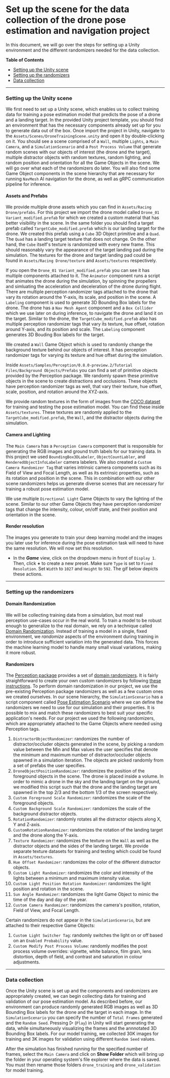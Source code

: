 # Set up the scene for the data collection of the drone pose estimation and navigation project

In this document, we will go over the steps for setting up a Unity environment and the different randomizers needed for the data collection.  


**Table of Contents**
  - [Setting up the Unity scene](#step-1)
  - [Setting up the randomizers](#step-2)
  - [Data collection](#step-3)

---

### <a name="step-1">Setting up the Unity scene</a>
We first need to set up a Unity scene, which enables us to collect training data for training a pose estimation model that predicts the pose of a drone and a landing target. In the provided Unity project template, you should find an environment that has the necessary components already set up for you to generate data out of the box. Once import the project in Unity, navigate to the `Assets/Scenes/DroneTrainingScene.unity` and open it by double-clicking on it. You should see a scene comprised of a `Wall`, multiple `Lights`, a `Main Camera`, and a `SimulationScenario` and a `Post Process Volume` that generate random scenes with our objects of interest (the drone and the target), multiple distractor objects with random textures, random lighting, and random position and orientation for all the Game Objects in the scene. We will go over what each of the randomizers do later. You will also find some Game Object components in the scene hierarchy that are necessary for running `NavMesh` AI navigation for the drone, as well as gRPC communication pipeline for inference.

#### Assets and Prefabs
We provide multiple drone assets which you can find in `Assets/Racing Drone/prefabs`. For this project we import the drone model called `Drone_01 Variant_modified.prefab` for which we created a custom material that has better visibility in the scene. In the same folder you should find a target prefab called `TargetCube_modified.prefab` which is our landing target for the drone. We created this prefab using a `Cube` 3D Object primitive and a `Quad`. The `Quad` has a landing target texture that does not change. On the other hand, the `Cube` itself's texture is randomized with every new frame. This should reasonably vary the appearance of the target landing pad during the simulation. The textures for the drone and target landing pad could be found in `Assets/Racing Drone/texture` and `Assets/textures` respectively.

If you open the `Drone_01 Variant_modified.prefab` you can see it has multiple components attached to it. The `Animator` component runs a script that animates the drone during the simulation, by spinning the propellers and simluating the acceleration and deceleration of the drone during flight. There are multiple perception randomizer tags attached to the drone that vary its rotation around the Y-axis, its scale, and position in the scene. A `Labeling` component is used to generate 3D Bounding Box labels for the drone. The drone has a `Nav Mesh Agent` component and a `Box Collider` which we use later on during inference, to navigate the drone and land it on the target.
Similar to the drone, the `TargetCube_modified.prefab` also has multiple perception randomizer tags that vary its texture, hue offset, rotation around Y-axis, and its position and scale. The `Labeling` component generates 3D Bouding Box labels for the target.

We created a `Wall` Game Object which is used to randomly change the background texture behind our objects of interest. It has perception randomizer tags for varying its texture and hue offset during the simulation.

Inside `Assets/Samples/Perception/0.8.0-preview.2/Tutorial Files/Background Objects/Prefabs` you can find a set of primitive objects provided by the Perception package. We randomly spawn these primitive objects in the scene to create distractions and occlusions. These objects have perception randomizer tags as well, that vary their texture, hue offset, scale, position, and rotation around the XYZ-axis.

We provide random textures in the form of images from the [COCO dataset](https://cocodataset.org/#home) for training and testing the pose estimation model. You can find these inside `Assets/textures`. These textures are randomly applied to the `TargetCube_modified.prefab`, the `Wall`, and the distractor objects during the simulation.

#### Camera and Lighting
The `Main Camera` has a `Perception Camera` component that is responsible for generating the RGB images and ground truth labels for our training data. In this project we used `BoundingBox3DLabeler`, `ObjectCountLabler`, and `RenderedObjectInfoLabeler` camera labelers. We also created a `Custom Camera Randomizer Tag` that varies intrinsic camera components such as its Field of View and Focal Length, as well as its extrinsic properties, such as its rotation and position in the scene. This in combination with our other scene randomizers helps us generate diverse scenes that are necessary for training a robust pose estimation model.

We use multiple `Directional Light` Game Objects to vary the lighting of the scene. Similar to our other Game Objects they have perception randomizer tags that change the intensity, colour, on/off state, and their position and orientation in the scene.

#### Render resolution
The images you generate to train your deep learning model and the images you later use for inference during the pose estimation task will need to have the same resolution. We will now set this resolution.

- In the ***Game*** view, click on the dropdown menu in front of `Display 1`. Then, click **+** to create a new preset. Make sure `Type` is set to `Fixed Resolution`. Set `Width` to `1027` and `Height` to `592`. The gif below depicts these actions. 

---

### <a name="step-2">Setting up the randomizers</a>

#### Domain Randomization
We will be collecting training data from a simulation, but most real perception use-cases occur in the real world. 
To train a model to be robust enough to generalize to the real domain, we rely on a technique called [Domain Randomization](https://arxiv.org/pdf/1703.06907.pdf). Instead of training a model in a single, fixed environment, we _randomize_ aspects of the environment during training in order to introduce sufficient variation into the generated data. This forces the machine learning model to handle many small visual variations, making it more robust.

#### Randomizers 
The [Perception package](https://github.com/Unity-Technologies/com.unity.perception) provides a set of [domain randomizers](https://github.com/Unity-Technologies/com.unity.perception/tree/master/com.unity.perception/Runtime/Randomization/Randomizers/RandomizerExamples/Randomizers). It is fairly straightforward to create your own custom randomizers by following [these instructions](https://github.com/Unity-Technologies/com.unity.perception/blob/master/com.unity.perception/Documentation~/Tutorial/Phase2.md).
To perform domain randomization in our project, we use the pre-existing Perception package randomizers as well as a few custom ones we created ourselves. 
In our scene hierarchy, the `SimulationScenario` has a script component called [Pose Estimation Scenario](trainSceneProject/Assets/Scripts/PoseEstimationScenario.cs) where we can define the randomizers we need to use for our simulation and their properties. It is possible to mix and match these randomizers to best suit your specific application's needs. For our project we used the following randomizers, which are appropriately attached to the Game Objects where needed using Perception tags.

1. `DistractorObjectRandomizer`: randomizes the number of distractor/occluder objects generated in the scene, by picking a random value between the Min and Max values the user specifies that denote the minimum and maximum number of distractor/occluder objects spawned in a simulation iteration. The objects are picked randomly from a set of prefabs the user specifies. 
2. `DroneObjectPositionRandomizer`: randomizes the position of the foreground objects in the scene. The drone is placed inside a volume. In order to mimic a drone in the sky and the landing target on the ground, we modified this script such that the drone and the landing target are spawned in the top 2/3 and the bottom 1/3 of the screen respectively. 
3. `Custom Foreground Scale Randomizer`: randomizes the scale of the foreground objects. 
4. `Custom Background Scale Randomizer`: randomizes the scale of the background distractor objects.
5. `RotationRandomizer`: randomly rotates all the distractor objects along X, Y and Z-axis. 
6. `CustomRotationRandomizer`: randomizes the rotation of the landing target and the drone along the Y-axis.
7. `Texture Randomizer`: randomizes the texture on the `Wall` as well as the distractor objects and the sides of the landing target. We provide separate texture datasets for training and testing which could be found in `Assets/textures`. 
8. `Hue Offset Randomizer`: randomizes the color of the different distractor objects. 
9. `Custom Light Randomizer`: randomizes the color and intensity of the lights between a minimum and maximum intensity value.
10. `Custom Light Position Rotation Randomizer`: randomizes the light position and rotation in the scene.
11. `Sun Angle Randomizer`: randomizes the light Game Object to mimic the time of the day and day of the year.
12. `Custom Camera Randomizer`: randomizes the camera's position, rotation, Field of View, and Focal Length.

Certain randomizers do not appear in the `SimulationScenario`, but are attached to their respective Game Objects:

1. `Custom Light Switcher Tag`: randomly switches the light on or off based on an `Enabled Probability` value.
2. `Custom Modify Post Process Volume`: randomly modifies the post process volume overrides: vignette, white balance, film grain, lens distortion, depth of field, and contrast and saturation in colour adjustments.

---

### <a name="step-3">Data collection</a> 
Once the Unity scene is set up and the components and randomizers are appropriately created, we can begin collecting data for training and validation of our pose estimation model. As described before, our environment can produce randomly generated RGB images as well as 3D Bounding Box labels for the drone and the target in each image.
In the `SimulationScenario` you can specify the number of `Total Frames` generated and the `Random Seed`. Pressing ▷ (`Play`) in Unity will start generating the data, while simultaneously visualizing the frames and the annnotated 3D Bounding Box labels.
For our model training, we collected 30K images for training and 3K images for validation using different `Random Seed` values. 

After the simulation has finished running for the specified number of frames, select the `Main Camera` and click on **Show Folder** which will bring up the folder in your operating system's file explorer where the data is saved.
You must then rename those folders `drone_training` and `drone_validation` for model training. 
